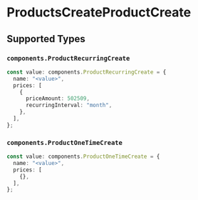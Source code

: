 # ProductsCreateProductCreate


## Supported Types

### `components.ProductRecurringCreate`

```typescript
const value: components.ProductRecurringCreate = {
  name: "<value>",
  prices: [
    {
      priceAmount: 502509,
      recurringInterval: "month",
    },
  ],
};
```

### `components.ProductOneTimeCreate`

```typescript
const value: components.ProductOneTimeCreate = {
  name: "<value>",
  prices: [
    {},
  ],
};
```


